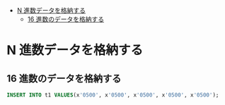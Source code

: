 <!-- TOC START min:1 max:3 link:true asterisk:false update:true -->
- [N 進数データを格納する](#n-進数データを格納する)
  - [16 進数のデータを格納する](#16-進数のデータを格納する)
<!-- TOC END -->


# N 進数データを格納する

## 16 進数のデータを格納する

```sql
INSERT INTO t1 VALUES(x'0500', x'0500', x'0500', x'0500', x'0500');
```
